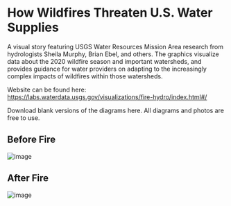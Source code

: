 # How Wildfires Threaten U.S. Water Supplies

A visual story featuring USGS Water Resources Mission Area research from hydrologists Sheila Murphy, Brian Ebel, and others.  The graphics visualize data about the 2020 wildfire season and important watersheds, and provides guidance for water providers on adapting to the increasingly complex impacts of wildfires within those watersheds. 

Website can be found here: https://labs.waterdata.usgs.gov/visualizations/fire-hydro/index.html#/

Download blank versions of the diagrams here.  All diagrams and photos are free to use.  

## Before Fire
![image](https://user-images.githubusercontent.com/25129074/98734487-ff823f00-236f-11eb-9414-5ea09a0c5a87.png)


## After Fire
![image](https://user-images.githubusercontent.com/25129074/98734396-e5486100-236f-11eb-8bf2-28e4a5e6ba35.png)
